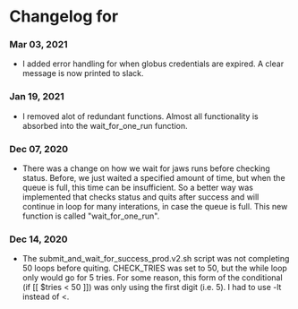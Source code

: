 # Changelog for

### Mar 03, 2021

* I added error handling for when globus credentials are expired. A clear message is now printed to slack.

### Jan 19, 2021

* I removed alot of redundant functions.  Almost all functionality is absorbed into the wait_for_one_run function.

### Dec 07, 2020

* There was a change on how we wait for jaws runs before checking status.  Before, we just waited a specified amount of time, but when the queue is full, this time can be insufficient. So a better way was implemented that checks status and quits after success and will continue in loop for many interations, in case the queue is full.  This new function is called "wait_for_one_run".

### Dec 14, 2020

* The submit_and_wait_for_success_prod.v2.sh script was not completing 50 loops before quiting. CHECK_TRIES was set to 50, but the while loop only would go for 5 tries. For some reason, this form of the conditional (if [[ $tries < 50 ]]) was only using the first digit (i.e. 5). I had to use -lt instead of <.
